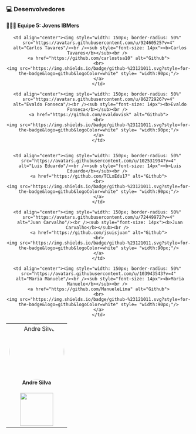 
### 💻 Desenvolvedores

#### 👨🏻‍💻 Equipe 5: Jovens IBMers

<div align="center">
<table>
  <tr>
    <td align="center"><img style="width: 150px; border-radius: 50%" 
    src=""https://avatars.githubusercontent.com/u/78062867?v=4"
     alt="Andre Silva"/><br /><sub style="font-size: 14px"><b>Andre Silva</b></sub><br /> 
    <a href="https://github.com/WhoisAndreoli" alt="Github">
    <br>
    <img src="https://img.shields.io/badge/github-%23121011.svg?style=for-the-badge&logo=github&logoColor=white" style= "width:90px;"/>
    </a>
    </td>
    
    <td align="center"><img style="width: 150px; border-radius: 50%" 
    src="https://avatars.githubusercontent.com/u/92460525?v=4"
     alt="Carlos Tavares"/><br /><sub style="font-size: 14px"><b>Carlos Tavares</b></sub><br /> 
    <a href="https://github.com/carlostsa10" alt="Github">
    <br>
    <img src="https://img.shields.io/badge/github-%23121011.svg?style=for-the-badge&logo=github&logoColor=white" style= "width:90px;"/>
    </a>
    </td>

    <td align="center"><img style="width: 150px; border-radius: 50%" 
    src="https://avatars.githubusercontent.com/u/86272926?v=4"
     alt="Evaldo Fonseca"/><br /><sub style="font-size: 14px"><b>Evaldo Fonseca</b></sub><br /> 
    <a href="https://github.com/evaldovisk" alt="Github">
    <br>
    <img src="https://img.shields.io/badge/github-%23121011.svg?style=for-the-badge&logo=github&logoColor=white" style= "width:90px;"/>
    </a>
    </td>
    
    
    <td align="center"><img style="width: 150px; border-radius: 50%" 
    src="https://avatars.githubusercontent.com/u/102531994?v=4"
     alt="Luis Eduardo"/><br /><sub style="font-size: 14px"><b>Luis Eduardo</b></sub><br /> 
    <a href="https://github.com/TCLxEdu17" alt="Github">
    <br>
    <img src="https://img.shields.io/badge/github-%23121011.svg?style=for-the-badge&logo=github&logoColor=white" style= "width:90px;"/>
    </a>
    </td>
    
    <td align="center"><img style="width: 150px; border-radius: 50%" 
    src="https://avatars.githubusercontent.com/u/72449972?v=4"
     alt="Juan Carvalho"/><br /><sub style="font-size: 14px"><b>Juan Carvalho</b></sub><br /> 
    <a href="https://github.com/jsuisjuan" alt="Github">
    <br>
    <img src="https://img.shields.io/badge/github-%23121011.svg?style=for-the-badge&logo=github&logoColor=white" style= "width:90px;"/>
    </a>
    </td>
    
    <td align="center"><img style="width: 150px; border-radius: 50%" 
    src="https://avatars.githubusercontent.com/u/103943543?v=4"
     alt="Maria Manuele"/><br /><sub style="font-size: 14px"><b>Maria Manuele</b></sub><br /> 
    <a href="https://github.com/ManueleLima" alt="Github">
    <br>
    <img src="https://img.shields.io/badge/github-%23121011.svg?style=for-the-badge&logo=github&logoColor=white" style= "width:90px;"/>
    </a>
    </td>
  
  </tr>
</table>
</div>
      
    
